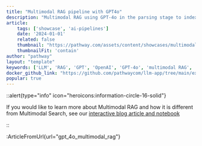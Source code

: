 ```yaml
---
title: "Multimodal RAG pipeline with GPT4o"
description: "Multimodal RAG using GPT-4o in the parsing stage to index PDFs and other documents from a connected data source files, Google Drive, Sharepoint,...). It is perfect for extracting information from unstructured financial documents in your folders (including charts and tables), updating results as documents change or new ones arrive."
article:
    tags: ['showcase', 'ai-pipelines']
    date: '2024-01-01'
    related: false
    thumbnail: "https://pathway.com/assets/content/showcases/multimodal-RAG/multimodalRAG-blog-banner.png"
    thumbnailFit: 'contain'
author: "pathway"
layout: "template"
keywords: ['LLM', 'RAG', 'GPT', 'OpenAI', 'GPT-4o', 'multimodal RAG', 'unstructured', 'docker', 'yaml']
docker_github_link: "https://github.com/pathwaycom/llm-app/tree/main/examples/pipelines/gpt_4o_multimodal_rag"
popular: true
---
```


::alert{type="info" icon="heroicons:information-circle-16-solid"}

If you would like to learn more about Multimodal RAG and how it is different from Multimodal Search, see our [interactive blog article and notebook](/developers/templates/multimodal-rag)

::

:ArticleFromUrl{url="gpt_4o_multimodal_rag"}
